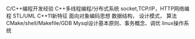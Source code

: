C/C++编程开发经验
C++多线程编程/分布式系统
socket,TCP/IP，HTTP网络编程
STL/UML
C++11新特征
面向对象编码思想
数据结构，
设计模式，
算法
CMake/shell/Makefile/GDB
Mysql设计基本原则、事务概念、调优
linux操作系统